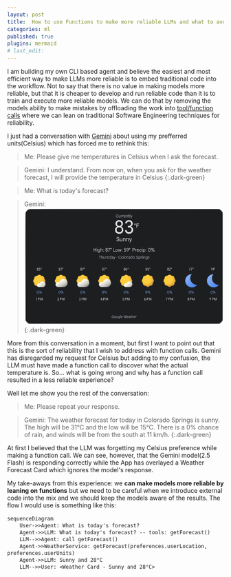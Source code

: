 ```yaml
---
layout: post
title:  How to use Functions to make more reliable LLMs and what to avoid
categories: ml
published: true
plugins: mermaid
# last_edit:
---
```


I am building my own CLI based agent and believe the easiest and most efficient way to make LLMs more reliable is to embed traditional code into the workflow.  Not to say that there is no value in making models more reliable, but that it is cheaper to develop and run reliable code than it is to train and execute more reliable models.  We can do that by removing the models ability to make mistakes by offloading the work into [tool/function calls](https://platform.openai.com/docs/guides/function-calling) where we can lean on traditional Software Engineering techniques for reliability.

I just had a conversation with [Gemini](https://gemini.google.com/app) about using my prefferred units(Celsius) which has forced me to rethink this: 

> Me: Please give me temperatures in Celsius when I ask the forecast.

> Gemini: I understand. From now on, when you ask for the weather forecast, I will provide the temperature in Celsius
{:.dark-green}

> Me: What is today's forecast?

> Gemini: ![Google Weather Forecast Card - Currently 83°F and Sunny](/post_images/forecast.png)
{:.dark-green}

More from this conversation in a moment, but first I want to point out that this is the sort of reliability that I wish to address with function calls.  Gemini has disregarded my request for Celsius but adding to my confusion, the LLM must have made a function call to discover what the actual temperature is.  So... what is going wrong and why has a function call resulted in a less reliable experience?  

Well let me show you the rest of the conversation:

> Me: Please repeat your response.

> Gemini: The weather forecast for today in Colorado Springs is sunny. The high will be 31°C and the low will be 15°C. There is a 0% chance of rain, and winds will be from the south at 11 km/h.
{:.dark-green}

At first I believed that the LLM was forgetting my Celsius preference while making a function call. We can see, however, that the Gemini model(2.5 Flash) is responding correctly while the App has overlayed a Weather Forecast Card which ignores the model's response.

My take-aways from this experience: we **can make models more reliable by leaning on functions** but we need to be careful when we introduce external code into the mix and we should keep the models aware of the results.  The flow I would use is something like this:

```mermaid
sequenceDiagram
    User->>Agent: What is today's forecast?
    Agent->>LLM: What is today's forecast? -- tools: getForecast()
    LLM-->>Agent: call getForecast()
    Agent->>WeatherService: getForecast(preferences.userLocation, preferences.userUnits)
    Agent->>LLM: Sunny and 28°C
    LLM-->>User: <Weather Card - Sunny and 28°C>
```
